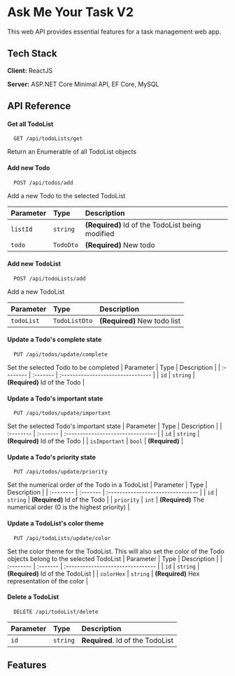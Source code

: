 
# Ask Me Your Task V2

This web API provides essential features for a task management web app.


## Tech Stack

**Client:** ReactJS

**Server:** ASP.NET Core Minimal API, EF Core, MySQL


## API Reference

#### Get all TodoList

```http
  GET /api/todoLists/get
```
Return an Enumerable of all TodoList objects

#### Add new Todo

```http
  POST /api/todos/add
```
Add a new Todo to the selected TodoList 

| Parameter | Type     | Description                       |
| :-------- | :------- | :-------------------------------- |
| `listId`      | `string` | **(Required)** Id of the TodoList being modified |
| `todo`      | `TodoDto` | **(Required)** New todo |

#### Add new TodoList

```http
  POST /api/todoLists/add
```
Add a new TodoList 

| Parameter | Type     | Description                       |
| :-------- | :------- | :-------------------------------- |
| `todoList`      | `TodoListDto` | **(Required)** New todo list |

#### Update a Todo's complete state

```http
  PUT /api/todos/update/complete
```
Set the selected Todo to be completed
| Parameter | Type     | Description                       |
| :-------- | :------- | :-------------------------------- |
| `id`      | `string` | **(Required)** Id of the Todo |


#### Update a Todo's important state

```http
  PUT /api/todos/update/important
```
Set the selected Todo's important state
| Parameter | Type     | Description                       |
| :-------- | :------- | :-------------------------------- |
| `id`      | `string` | **(Required)** Id of the Todo |
| `isImportant`      | `bool` | **(Required)**  |

#### Update a Todo's priority state

```http
  PUT /api/todos/update/priority
```
Set the numerical order of the Todo in a TodoList
| Parameter | Type     | Description                       |
| :-------- | :------- | :-------------------------------- |
| `id`      | `string` | **(Required)** Id of the Todo |
| `priority`      | `int` | **(Required)** The numerical order (0 is the highest priority) |


#### Update a TodoList's color theme

```http
  PUT /api/todoLists/update/color
```
Set the color theme for the TodoList. This will also set the color of the Todo objects belong to the selected TodoList
| Parameter | Type     | Description                       |
| :-------- | :------- | :-------------------------------- |
| `id`      | `string` | **(Required)** Id of the TodoList |
| `colorHex`      | `string` | **(Required)** Hex representation of the color |

#### Delete a TodoList

```http
  DELETE /api/todoList/delete
```

| Parameter | Type     | Description                       |
| :-------- | :------- | :-------------------------------- |
| `id`      | `string` | **Required**. Id of the TodoList |
## Features



